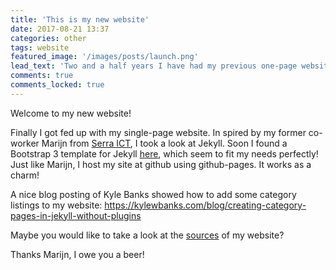 ```yaml
---
title: 'This is my new website'
date: 2017-08-21 13:37
categories: other
tags: website
featured_image: '/images/posts/launch.png'
lead_text: 'Two and a half years I have had my previous one-page website. Now finally got enough inspiration to create something decent.'
comments: true
comments_locked: true
---
```


Welcome to my new website!

Finally I got fed up with my single-page website. In spired by my former co-worker Marijn from [Serra ICT](http://www.serraict.com/), I took a look at Jekyll. Soon I found a Bootstrap 3 template for Jekyll [here](https://github.com/scotch-io/scotch-io.github.io), which seem to fit my needs perfectly! Just like Marijn, I host my site at github using github-pages. It works as a charm!

A nice blog posting of Kyle Banks showed how to add some category listings to my website: 
<https://kylewbanks.com/blog/creating-category-pages-in-jekyll-without-plugins>

Maybe you would like to take a look at the [sources](https://github.com/jkeuper/jkeuper.github.io) of my website?

Thanks Marijn, I owe you a beer!
